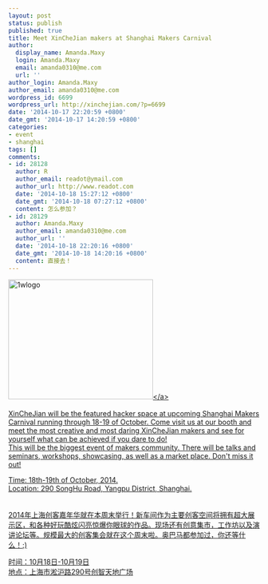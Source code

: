 ```yaml
---
layout: post
status: publish
published: true
title: Meet XinCheJian makers at Shanghai Makers Carnival
author:
  display_name: Amanda.Maxy
  login: Amanda.Maxy
  email: amanda0310@me.com
  url: ''
author_login: Amanda.Maxy
author_email: amanda0310@me.com
wordpress_id: 6699
wordpress_url: http://xinchejian.com/?p=6699
date: '2014-10-17 22:20:59 +0800'
date_gmt: '2014-10-17 14:20:59 +0800'
categories:
- event
- shanghai
tags: []
comments:
- id: 28128
  author: R
  author_email: readot@ymail.com
  author_url: http://www.readot.com
  date: '2014-10-18 15:27:12 +0800'
  date_gmt: '2014-10-18 07:27:12 +0800'
  content: 怎么参加？
- id: 28129
  author: Amanda.Maxy
  author_email: amanda0310@me.com
  author_url: ''
  date: '2014-10-18 22:20:16 +0800'
  date_gmt: '2014-10-18 14:20:16 +0800'
  content: 直接去！
---
```

<p><a href="http:&#47;&#47;xinchejian.com&#47;wp-content&#47;uploads&#47;2014&#47;10&#47;1wlogo.png"><img src="http:&#47;&#47;xinchejian.com&#47;wp-content&#47;uploads&#47;2014&#47;10&#47;1wlogo-290x240.png" alt="1wlogo" width="290" height="240" class="aligncenter size-thumbnail wp-image-6708" &#47;><&#47;a><br />
<!--:en--><br />
XinCheJian will be the featured hacker space at upcoming Shanghai Makers Carnival running through 18-19 of October. Come visit us at our booth and meet the most creative and most daring XinCheJian makers and see for yourself what can be achieved if you dare to do!<br />
This will be the biggest event of makers community. There will be talks and seminars, workshops, showcasing, as well as a market place. Don't miss it out!</p>
<p>Time: 18th-19th of October, 2014.<br />
Location: 290 SongHu Road, Yangpu District, Shanghai.<br />
<!--:--><br />
<!--:zh--><br />
2014年上海创客嘉年华就在本周末举行！新车间作为主要创客空间将拥有超大展示区，和各种好玩酷炫闪亮惊爆你眼球的作品。现场还有创意集市，工作坊以及演讲论坛等。规模最大的创客集会就在这个周末啦。奥巴马都参加过，你还等什么！;)</p>
<p>时间：10月18日-10月19日<br />
地点：上海市淞沪路290号创智天地广场<br />
<!--:--></p>
